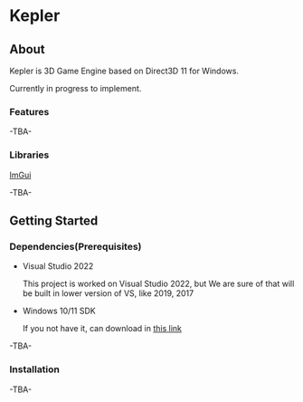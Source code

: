 # Kepler

## About

Kepler is 3D Game Engine based on Direct3D 11 for Windows.

Currently in progress to implement.

### Features

-TBA-

### Libraries

[ImGui](https://github.com/ocournut/imgui)

-TBA-

## Getting Started

### Dependencies(Prerequisites)

* Visual Studio 2022

  This project is worked on Visual Studio 2022, but We are sure of that will be built in lower version of VS, like 2019, 2017 
  
* Windows 10/11 SDK

  If you not have it, can download in [this link](https://developer.microsoft.com/ko-kr/windows/downloads/sdk-archive/)

  

-TBA-

### Installation

-TBA-

